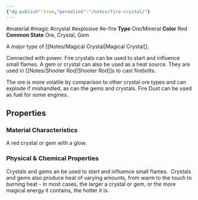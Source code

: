 ```yaml
---
{"dg-publish":true,"permalink":"/notes/fire-crystal/"}
---
```


#material #magic #crystal #explosive #e-fire
**Type** Ore/Mineral
**Color** Red
**Common State** Ore, Crystal, Gem

A major type of [[Notes/Magical Crystal\|Magical Crystal]]. 

Connected with power. Fire crystals can be used to start and influence small flames. A gem or crystal can also be used as a heat source. They are used in [[Notes/Shooter Rod\|Shooter Rod]]s to cast firebolts. 

The ore is more volatile by comparison to other crystal ore types and can explode if mishandled, as can the gems and crystals. Fire Dust can be used as fuel for some engines.

## Properties

### Material Characteristics
A red crystal or gem with a glow.

### Physical & Chemical Properties
Crystals and gems an be used to start and influence small flames.  Crystals and gems also produce heat of varying amounts, from warm to the touch to burning heat - in most cases, the larger a crystal or gem, or the more magical energy it contains, the hotter it is.